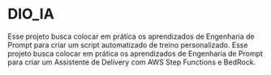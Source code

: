 # DIO_IA
Esse projeto busca colocar em prática os aprendizados de Engenharia de Prompt para criar um script automatizado de treino personalizado.
Esse projeto busca colocar em prática os aprendizados de Engenharia de Prompt para criar um Assistente de Delivery com AWS Step Functions e BedRock.
